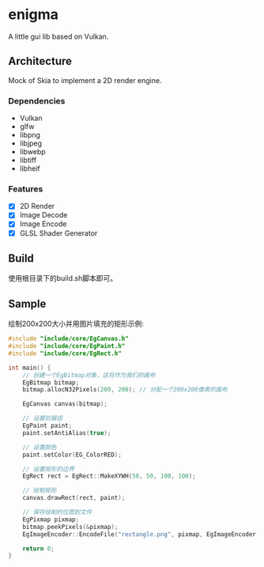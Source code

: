 # enigma

A little gui lib based on Vulkan.

## Architecture

Mock of Skia to implement a 2D render engine.

### Dependencies

- Vulkan
- glfw
- libpng
- libjpeg
- libwebp
- libtiff
- libheif

### Features

- [x] 2D Render
- [x] Image Decode
- [x] Image Encode
- [x] GLSL Shader Generator

## Build

使用根目录下的build.sh脚本即可。

## Sample

绘制200x200大小并用图片填充的矩形示例:

```c++
#include "include/core/EgCanvas.h"
#include "include/core/EgPaint.h"
#include "include/core/EgRect.h"

int main() {
    // 创建一个EgBitmap对象，这将作为我们的画布
    EgBitmap bitmap;
    bitmap.allocN32Pixels(200, 200); // 分配一个200x200像素的画布

    EgCanvas canvas(bitmap);

    // 设置抗锯齿
    EgPaint paint;
    paint.setAntiAlias(true);

    // 设置颜色
    paint.setColor(EG_ColorRED);

    // 设置矩形的边界
    EgRect rect = EgRect::MakeXYWH(50, 50, 100, 100);

    // 绘制矩形
    canvas.drawRect(rect, paint);

    // 保存绘制的位图到文件
    EgPixmap pixmap;
    bitmap.peekPixels(&pixmap);
    EgImageEncoder::EncodeFile("rectangle.png", pixmap, EgImageEncoder::kPNG_Type, 100);

    return 0;
}
```